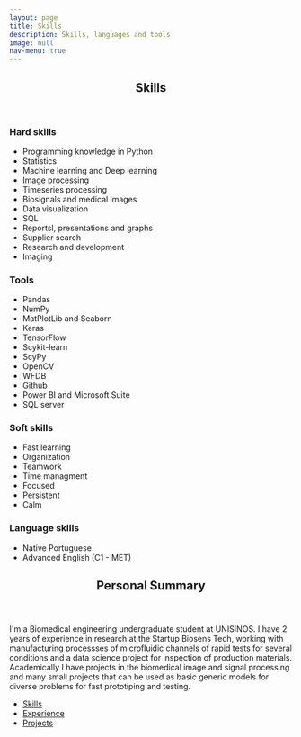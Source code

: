 ```yaml
---
layout: page
title: Skills
description: Skills, languages and tools
image: null
nav-menu: true
---
```


<!-- Main -->
<div id="main" class="alt">
<!-- One -->
	<section id="one">
		<div class="inner">
			<header class="major">
				<h1>Skills</h1>
			</header>
		</div>
<!-- two -->
	<section id="two">
		<!-- Content -->
		<div class="row">
			<div class="6u 12u$(medium)">
				<h3>Hard skills</h3>
					<ul class="alt">
						<li>Programming knowledge in Python</li>
						<li>Statistics</li>
						<li>Machine learning and Deep learning</li>
						<li>Image processing</li>
						<li>Timeseries processing</li>
						<li>Biosignals and medical images</li>
						<li>Data visualization</li>
						<li>SQL</li>
						<li>Reportsl, presentations and graphs</li>
						<li>Supplier search</li>
						<li>Research and development</li>
						<li>Imaging</li>
					</ul>
			</div>
			<div class="6u$ 12u$(medium)">
				<h3>Tools</h3>
					<ul class="alt">
						<li>Pandas</li>
						<li>NumPy</li>
						<li>MatPlotLib and Seaborn</li>
						<li>Keras</li>
						<li>TensorFlow</li>
						<li>Scykit-learn</li>
						<li>ScyPy</li>
						<li>OpenCV</li>
						<li>WFDB</li>
						<li>Github</li>
						<li>Power BI and Microsoft Suite</li>
						<li>SQL server</li>
					</ul>
			</div>
			<div class="6u 12u$(medium)">
				<h3>Soft skills</h3>
					<ul class="alt">
						<li>Fast learning</li>
						<li>Organization</li>
						<li>Teamwork</li>
						<li>Time managment</li>
						<li>Focused</li>
						<li>Persistent</li>
						<li>Calm</li>
					</ul>
			</div>
			<div class="6u$ 12u$(medium)">
				<h3>Language skills</h3>
					<ul class="alt">
						<li>Native Portuguese</li>
						<li>Advanced English (C1 - MET)</li>
					</ul>
			</div>
		</div>
	</section>
 </section>
	
</div>
<section id="three">
	<div class="inner">
		<header class="major">
			<h2>Personal Summary</h2>
		</header>
		<p>I'm a Biomedical engineering undergraduate student at UNISINOS. I have 2 years of experience in research at the Startup Biosens Tech, working with manufacturing processses of microfluidic channels of rapid tests for several conditions and a data science project for inspection of production materials. Academically I have projects in the biomedical image and signal processing and many small projects that can be used as basic generic models for diverse problems for fast prototiping and testing.</p>
		<ul class="actions">
			<li><a href="1 - skills.html" class="button next">Skills</a></li>
			<li><a href="2 - experience.html" class="button next">Experience</a></li>
			<li><a href="3 - projects.html" class="button next">Projects</a></li>
		</ul>
	</div>
 </section>
